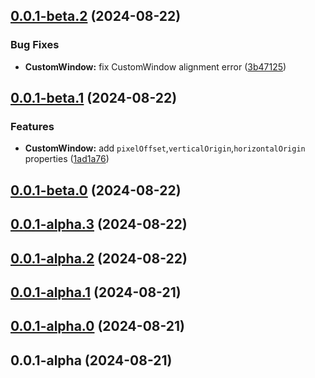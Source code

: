 ## [0.0.1-beta.2](https://github.com/BitterBar/cesium-devkit/compare/v0.0.1-beta.1...v0.0.1-beta.2) (2024-08-22)


### Bug Fixes

* **CustomWindow:** fix CustomWindow alignment error ([3b47125](https://github.com/BitterBar/cesium-devkit/commit/3b471254ef9e912785f0f65d51a988c58e99e1b9))



## [0.0.1-beta.1](https://github.com/BitterBar/cesium-devkit/compare/v0.0.1-beta.0...v0.0.1-beta.1) (2024-08-22)


### Features

* **CustomWindow:** add `pixelOffset`,`verticalOrigin`,`horizontalOrigin` properties ([1ad1a76](https://github.com/BitterBar/cesium-devkit/commit/1ad1a76530e4bbecfcfe9f4245bf722139dee759))



## [0.0.1-beta.0](https://github.com/BitterBar/cesium-devkit/compare/v0.0.1-alpha.3...v0.0.1-beta.0) (2024-08-22)



## [0.0.1-alpha.3](https://github.com/BitterBar/cesium-devkit/compare/v0.0.1-alpha.2...v0.0.1-alpha.3) (2024-08-22)



## [0.0.1-alpha.2](https://github.com/BitterBar/cesium-devkit/compare/v0.0.1-alpha.1...v0.0.1-alpha.2) (2024-08-22)



## [0.0.1-alpha.1](https://github.com/BitterBar/cesium-devkit/compare/v0.0.1-alpha.0...v0.0.1-alpha.1) (2024-08-21)



## [0.0.1-alpha.0](https://github.com/BitterBar/cesium-devkit/compare/v0.0.1-alpha...v0.0.1-alpha.0) (2024-08-21)



## 0.0.1-alpha (2024-08-21)
